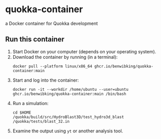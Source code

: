 # quokka-container
a Docker container for Quokka development

## Run this container
1. Start Docker on your computer (depends on your operating system).
2. Download the container by running (in a terminal):
   ```
   docker pull --platform linux/x86_64 ghcr.io/benwibking/quokka-container:main
   ```
4. Start and log into the container:
   ```
   docker run -it --workdir /home/ubuntu --user=ubuntu ghcr.io/benwibking/quokka-container:main /bin/bash
   ```
6. Run a simulation:
   ```
   cd $HOME
   /quokka/build/src/HydroBlast3D/test_hydro3d_blast /quokka/tests/blast_32.in
   ```
7. Examine the output using `yt` or another analysis tool.
